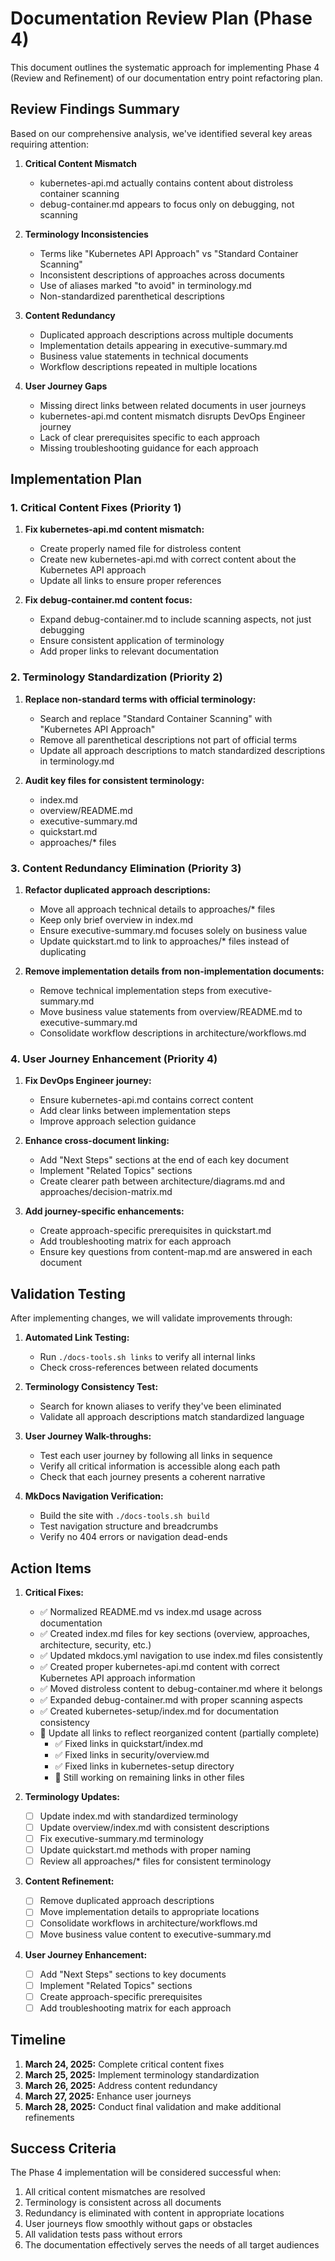 # Documentation Review Plan (Phase 4)

This document outlines the systematic approach for implementing Phase 4 (Review and Refinement) of our documentation entry point refactoring plan.

## Review Findings Summary

Based on our comprehensive analysis, we've identified several key areas requiring attention:

1. **Critical Content Mismatch**
   - kubernetes-api.md actually contains content about distroless container scanning
   - debug-container.md appears to focus only on debugging, not scanning

2. **Terminology Inconsistencies**
   - Terms like "Kubernetes API Approach" vs "Standard Container Scanning"
   - Inconsistent descriptions of approaches across documents
   - Use of aliases marked "to avoid" in terminology.md
   - Non-standardized parenthetical descriptions

3. **Content Redundancy**
   - Duplicated approach descriptions across multiple documents
   - Implementation details appearing in executive-summary.md
   - Business value statements in technical documents
   - Workflow descriptions repeated in multiple locations

4. **User Journey Gaps**
   - Missing direct links between related documents in user journeys
   - kubernetes-api.md content mismatch disrupts DevOps Engineer journey
   - Lack of clear prerequisites specific to each approach
   - Missing troubleshooting guidance for each approach

## Implementation Plan

### 1. Critical Content Fixes (Priority 1)

1. **Fix kubernetes-api.md content mismatch:**
   - Create properly named file for distroless content
   - Create new kubernetes-api.md with correct content about the Kubernetes API approach
   - Update all links to ensure proper references

2. **Fix debug-container.md content focus:**
   - Expand debug-container.md to include scanning aspects, not just debugging
   - Ensure consistent application of terminology
   - Add proper links to relevant documentation

### 2. Terminology Standardization (Priority 2)

1. **Replace non-standard terms with official terminology:**
   - Search and replace "Standard Container Scanning" with "Kubernetes API Approach"
   - Remove all parenthetical descriptions not part of official terms
   - Update all approach descriptions to match standardized descriptions in terminology.md

2. **Audit key files for consistent terminology:**
   - index.md
   - overview/README.md
   - executive-summary.md
   - quickstart.md
   - approaches/* files

### 3. Content Redundancy Elimination (Priority 3)

1. **Refactor duplicated approach descriptions:**
   - Move all approach technical details to approaches/* files
   - Keep only brief overview in index.md
   - Ensure executive-summary.md focuses solely on business value
   - Update quickstart.md to link to approaches/* files instead of duplicating

2. **Remove implementation details from non-implementation documents:**
   - Remove technical implementation steps from executive-summary.md
   - Move business value statements from overview/README.md to executive-summary.md
   - Consolidate workflow descriptions in architecture/workflows.md

### 4. User Journey Enhancement (Priority 4)

1. **Fix DevOps Engineer journey:**
   - Ensure kubernetes-api.md contains correct content
   - Add clear links between implementation steps
   - Improve approach selection guidance

2. **Enhance cross-document linking:**
   - Add "Next Steps" sections at the end of each key document
   - Implement "Related Topics" sections
   - Create clearer path between architecture/diagrams.md and approaches/decision-matrix.md

3. **Add journey-specific enhancements:**
   - Create approach-specific prerequisites in quickstart.md
   - Add troubleshooting matrix for each approach
   - Ensure key questions from content-map.md are answered in each document

## Validation Testing

After implementing changes, we will validate improvements through:

1. **Automated Link Testing:**
   - Run `./docs-tools.sh links` to verify all internal links
   - Check cross-references between related documents

2. **Terminology Consistency Test:**
   - Search for known aliases to verify they've been eliminated
   - Validate all approach descriptions match standardized language

3. **User Journey Walk-throughs:**
   - Test each user journey by following all links in sequence
   - Verify all critical information is accessible along each path
   - Check that each journey presents a coherent narrative

4. **MkDocs Navigation Verification:**
   - Build the site with `./docs-tools.sh build`
   - Test navigation structure and breadcrumbs
   - Verify no 404 errors or navigation dead-ends

## Action Items

1. **Critical Fixes:**
   - ✅ Normalized README.md vs index.md usage across documentation
   - ✅ Created index.md files for key sections (overview, approaches, architecture, security, etc.)
   - ✅ Updated mkdocs.yml navigation to use index.md files consistently
   - ✅ Created proper kubernetes-api.md content with correct Kubernetes API approach information
   - ✅ Moved distroless content to debug-container.md where it belongs
   - ✅ Expanded debug-container.md with proper scanning aspects
   - ✅ Created kubernetes-setup/index.md for documentation consistency
   - 🔄 Update all links to reflect reorganized content (partially complete)
     - ✅ Fixed links in quickstart/index.md
     - ✅ Fixed links in security/overview.md
     - ✅ Fixed links in kubernetes-setup directory
     - 🔄 Still working on remaining links in other files

2. **Terminology Updates:**
   - [ ] Update index.md with standardized terminology
   - [ ] Update overview/index.md with consistent descriptions
   - [ ] Fix executive-summary.md terminology
   - [ ] Update quickstart.md methods with proper naming
   - [ ] Review all approaches/* files for consistent terminology

3. **Content Refinement:**
   - [ ] Remove duplicated approach descriptions
   - [ ] Move implementation details to appropriate locations
   - [ ] Consolidate workflows in architecture/workflows.md
   - [ ] Move business value content to executive-summary.md

4. **User Journey Enhancement:**
   - [ ] Add "Next Steps" sections to key documents
   - [ ] Implement "Related Topics" sections
   - [ ] Create approach-specific prerequisites
   - [ ] Add troubleshooting matrix for each approach

## Timeline

1. **March 24, 2025:** Complete critical content fixes
2. **March 25, 2025:** Implement terminology standardization
3. **March 26, 2025:** Address content redundancy
4. **March 27, 2025:** Enhance user journeys
5. **March 28, 2025:** Conduct final validation and make additional refinements

## Success Criteria

The Phase 4 implementation will be considered successful when:

1. All critical content mismatches are resolved
2. Terminology is consistent across all documents
3. Redundancy is eliminated with content in appropriate locations
4. User journeys flow smoothly without gaps or obstacles
5. All validation tests pass without errors
6. The documentation effectively serves the needs of all target audiences
